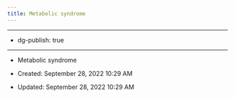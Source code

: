 ```yaml
---
title: Metabolic syndrome
---
```


- --

- dg-publish: true

- --

- Metabolic syndrome

- Created: September 28, 2022 10:29 AM

- Updated: September 28, 2022 10:29 AM
